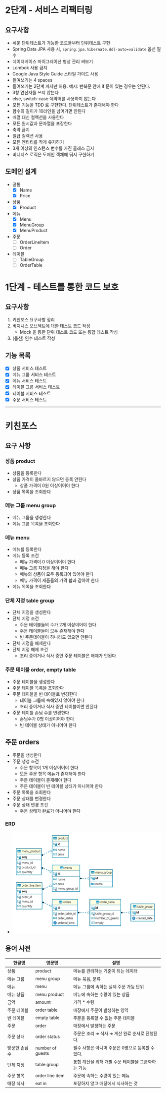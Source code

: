 # 2단계 - 서비스 리팩터링

## 요구사항

- 쉬운 단위테스트가 가능한 코드들부터 단위테스트 구현
- Spring Data JPA 사용 시, `spring.jpa.hibernate.ddl-auto=validate` 옵션 필수
- 데이터베이스 마이그레이션 형상 관리 써보기
- Lombok 사용 금지
- Google Java Style Guide 스타일 가이드 사용
- 들여쓰기는 4 spaces
- 들여쓰기는 2단계 까지만 허용. 예시: 반복문 안에 if 문이 있는 경우는 안된다.
- 3항 연산자를 쓰지 않는다
- else, switch-case 예약어를 사용하지 않는다
- 모든 기능을 TDD 로 구현한다. 단위테스트가 존재해야 한다
- 함수의 길이가 10라인을 넘어가면 안된다
- 배열 대신 컬렉션을 사용한다
- 모든 원시값과 문자열을 포장한다
- 축약 금지
- 일급 컬렉션 사용
- 모든 엔티티를 작게 유지하기
- 3개 이상의 인스턴스 변수를 가진 클래스 금지
- 비니지스 로직은 도메인 객체에 둬서 구현하기

## 도메인 설계

- 공통
    - [x] Name
    - [x] Price
- 상품
    - [x] Product
- 메뉴
    - [x] Menu
    - [x] MenuGroup
    - [x] MenuProduct
- 주문
    - [ ] OrderLineItem
    - [ ] Order
- 테이블
    - [ ] TableGroup
    - [ ] OrderTable

# 1단계 - 테스트를 통한 코드 보호

## 요구사항

1. 키친포스 요구사항 정리
2. 비지니스 오브젝트에 대한 테스트 코드 작성
    - Mock 을 통한 단위 테스트 코드 또는 통합 테스트 작성
3. (옵션) 인수 테스트 작성

## 기능 목록

- [x] 상품 서비스 테스트
- [x] 메뉴 그룹 서비스 테스트
- [x] 메뉴 서비스 테스트
- [x] 테이블 그룹 서비스 테스트
- [x] 테이블 서비스 테스트
- [x] 주문 서비스 테스트

----

# 키친포스

## 요구 사항

### 상품 product

- 상품을 등록한다
- 상품 가격이 올바르지 않으면 등록 안된다
    - 상품 가격이 0원 이상이어야 한다
- 상품 목록을 조회한다

### 메뉴 그룹 menu group

- 메뉴 그룹을 생성한다
- 메뉴 그룹 목록을 조회한다

### 메뉴 menu

- 메뉴를 등록한다
- 메뉴 등록 조건
    - 메뉴 가격이 0 이상이어야 한다
    - 메뉴 그룹 지정을 해야 한다
    - 메뉴의 상품이 모두 등록되어 있어야 한다
    - 메뉴 가격이 제품들의 가격 합과 같아야 한다
- 메뉴 목록을 조회한다

### 단체 지정 table group

- 단체 지정을 생성한다
- 단체 지정 조건
    - 주문 테이블들의 수가 2개 이상이어야 한다
    - 주문 테이블들이 모두 존재해야 한다
    - 빈 주문테이블이 하나라도 있으면 안된다
- 단체 지정을 해제한다
- 단체 지정 해제 조건
    - 조리 중이거나 식사 중인 주문 테이블은 해제가 안된다

### 주문 테이블 order, empty table

- 주문 테이블을 생성한다
- 주문 테이블 목록을 조회한다
- 주문 테이블을 빈 테이블로 변경한다
    - 테이블 그룹에 속해있지 않아야 한다
    - 조리 중이거나 식사 중인 테이블이면 안된다
- 주문 테이틀 손님 수를 변경한다
    - 손님수가 0명 이상이어야 한다
    - 빈 테이블 상태가 아니어야 한다

## 주문 orders

- 주문을 생성한다
- 주문 생성 조건
    - 주문 항목이 1개 이상이어야 한다
    - 모든 주문 항목 메뉴가 존재해야 한다
    - 주문 테이블이 존재해야 한다
    - 주문 테이블이 빈 테이블 상태가 아니어야 한다
- 주문 목록을 조회한다
- 주문 상태를 변경한다
- 주문 상태 변경 조건
    - 주문 상태가 완료가 아니어야 한다

### ERD

- ![ERD](./docs/ERD_V1.jpg)

## 용어 사전

| 한글명 | 영문명 | 설명 |
| --- | --- | --- |
| 상품 | product | 메뉴를 관리하는 기준이 되는 데이터 |
| 메뉴 그룹 | menu group | 메뉴 묶음, 분류 |
| 메뉴 | menu | 메뉴 그룹에 속하는 실제 주문 가능 단위 |
| 메뉴 상품 | menu product | 메뉴에 속하는 수량이 있는 상품 |
| 금액 | amount | 가격 * 수량 |
| 주문 테이블 | order table | 매장에서 주문이 발생하는 영역 |
| 빈 테이블 | empty table | 주문을 등록할 수 없는 주문 테이블 |
| 주문 | order | 매장에서 발생하는 주문 |
| 주문 상태 | order status | 주문은 조리 ➜ 식사 ➜ 계산 완료 순서로 진행된다. |
| 방문한 손님 수 | number of guests | 필수 사항은 아니며 주문은 0명으로 등록할 수 있다. |
| 단체 지정 | table group | 통합 계산을 위해 개별 주문 테이블을 그룹화하는 기능 |
| 주문 항목 | order line item | 주문에 속하는 수량이 있는 메뉴 |
| 매장 식사 | eat in | 포장하지 않고 매장에서 식사하는 것 |
